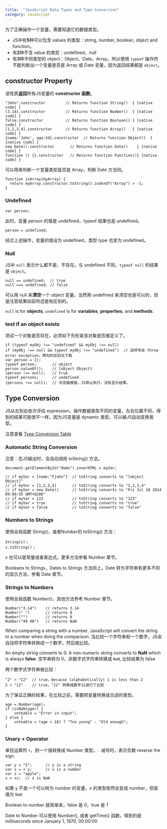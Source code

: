 ```yaml
---
title:  "JavaScript Data Types and Type Conversion"
category: JavaScript
---
```

为了正确操作一个变量，需要知道它的数据类型。

+ JS中有**5**种可以包含 values 的类型：string, number, boolean, object and function。
+ 有**2**种不含 value 的类型：undefined，null
+ 有**3**种不同类型的 object：Object，Date，Array。所以<span class="blue-text">使用 `typeof` 操作符不能判断出一个变量是否是 Array 或 Date 变量</span>，因为返回结果都是 `object`。

<!--more-->

## constructor Property

该性质**返回**所有JS变量的 **constructor 函数**。

    "John".constructor         // Returns function String()  { [native code] }
    (3.14).constructor         // Returns function Number()  { [native code] }
    false.constructor          // Returns function Boolean() { [native code] }
    [1,2,3,4].constructor      // Returns function Array()   { [native code] }
    {name:'John', age:34}.constructor  // Returns function Object()  { [native code] }
    new Date().constructor       // Returns function Date()    { [native code] }
    function () {}.constructor   // Returns function Function(){ [native code] }

<span class="blue-text">可以用来判断一个变量类型是否是 Array</span>，判断 Date 方法同。

    function isArray(myArray) {
      return myArray.constructor.toString().indexOf("Array") > -1;
    }

### Undefined

    var person;

此时，变量 person 的值是 undefined，typeof 结果也是 undefined。

    person = undefined;

经过上述操作，变量的值设为 undefined，类型 type 也变为 undefined。

### Null

JS中 `null` 表示什么都不是、不存在。<span class="blue-text">与 undefined 不同，`typeof null` 的结果是 `object`</span>。

    null == undefined;  // true
    null === undefined; // false

可以用 null 来**清空**一个 object 变量。当然用 undefined 来清空也是可以的，但是注意结果如前所述是有区别的。

`null` is for **objects**, `undefined` is for **variables**, **properties**, and **methods**.

### test if an object exists

测试一个对象是否存在，必须如下先检查该对象是否被定义了。

    if (typeof myObj !== "undefined" && myObj !== null)
    if (myObj !== null && typeof myObj !== "undefined")  // 这样写会 throw error exception，两句的区别见下面
    var person = {};
    typeof person;       // object
    person.valueOf();    // [object Object]
    (person !== null);   // true
    typeof persons;      // undefined
    (persons !== null);  // 浏览器报错，JS停止执行，没有显示结果。

## Type Conversion

JS从左到右依次评估 expression，操作数据类型不同的变量，左右位置不同，得到的结果可能很不一样。因为JS变量是 dynamic 类型，可以被JS自动变换类型。

注意查看 [Type Conversion Table](http://www.w3schools.com/js/js_type_conversion.asp)

### Automatic String Conversion

注意：在JS输出时，会自动调用 toString() 方法。

    document.getElementById("demo").innerHTML = myVar;

    // if myVar = {name:"Fjohn"}  // toString converts to "[object Object]"
    // if myVar = [1,2,3,4]       // toString converts to "1,2,3,4"
    // if myVar = new Date()      // toString converts to "Fri Jul 18 2014 09:08:55 GMT+0200"
    // if myVar = 123             // toString converts to "123"
    // if myVar = true            // toString converts to "true"
    // if myVar = false           // toString converts to "false"

### Numbers to Strings

使用全局函数 String()，或者Number的 toString() 方法：

    String(x)；
    x.toString()；

x 也可以是常量或者表达式。更多方法参看 Number 章节。

Booleans to Strings，Dates to Strings 方法同上。Date 转为字符串有更多不同的显示方法，参看 Date 章节。

### Strings to Numbers

使用全局函数 Number()，其他方法参考 Number 章节。

    Number("3.14")    // returns 3.14
    Number(" ")       // returns 0 
    Number("")        // returns 0
    Number("99 88")   // returns NaN

When comparing a string with a number, JavaScript will convert the string to a number when doing the comparison. <span class="blue-text">当比较一个字符串和一个数字，JS会自动将字符串转换成一个数字，然后做比较</span>。

An empty string converts to 0. A non-numeric string converts to **NaN** which is always **false**. 空字串转为 0，非数字式字符串转换成 `NaN`, 比较结果为 false

两个数字式字符串做比较：

    "2" > "12"  // true，because (alphabetically) 1 is less than 2
    2 < "12"    // true，"12" 转换成数字12进行了比较

为了保证正确的结果，在比较之前，需要把变量转换成合适的类型。

    age = Number(age);
    if (isNaN(age)) {
        voteable = "Error in input";
    } else {
        voteable = (age < 18) ? "Too young" : "Old enough";
    }

### Unary + Operator

单目运算符 `+`，把一个值转换成 Number 类型。`-` 减号时，表示负数 reverse the sign.

    var y = "5";      // y is a string
    var x = + y;      // x is a number
    var z = "apple";
    x = +z;  // x is NaN

如果 y 不是一个可以转为 number 的变量，x 的类型依然会变成 number，但是值为 `NaN`

Boolean to number 就简单来，false 是 _0_，true 是 _1_

Date to Number 可以使用 Number(), 或者 getTime() 函数，得到的是 milliseconds since January 1, 1970, 00:00:00

